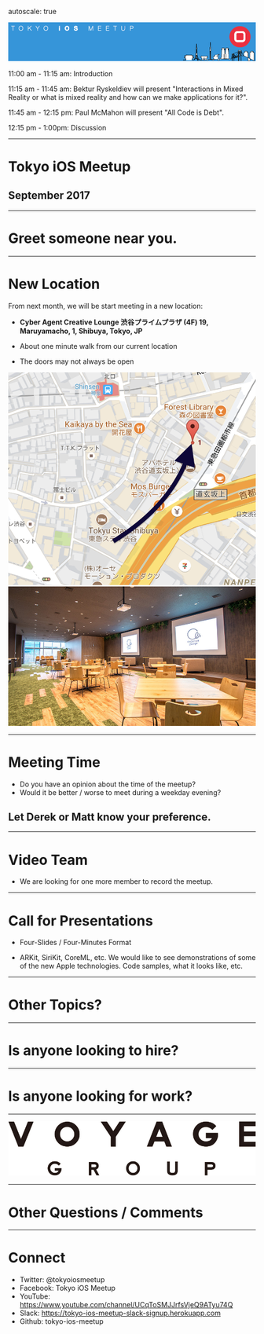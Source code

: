 autoscale: true

![inline](logo.png)

11:00 am - 11:15 am: Introduction

11:15 am - 11:45 am: Bektur Ryskeldiev will present "Interactions in Mixed Reality or what is mixed reality and how can we make applications for it?".

11:45 am - 12:15 pm: Paul McMahon will present "All Code is Debt".

12:15 pm - 1:00pm: Discussion

---

# Tokyo iOS Meetup
## September 2017

---

# Greet someone near you.

---

# New Location

From next month, we will be start meeting in a new location:

- __Cyber Agent Creative Lounge 渋谷プライムプラザ (4F)
19, Maruyamacho, 1, Shibuya, Tokyo, JP__

- About one minute walk from our current location
- The doors may not always be open

![](location.png)
![](creative-lounge.jpeg)

---

# Meeting Time

- Do you have an opinion about the time of the meetup?
- Would it be better / worse to meet during a weekday evening?

## Let Derek or Matt know your preference.

---

# Video Team

- We are looking for one more member to record the meetup.


---

# Call for Presentations

- Four-Slides / Four-Minutes Format

- ARKit, SiriKit, CoreML, etc. We would like to see demonstrations of some of the new Apple technologies. Code samples, what it looks like, etc.

---

# Other Topics?

---

# Is anyone looking to hire?

---

# Is anyone looking for work?

---

![inline 100%](voyage-group-logo.png)

---

# Other Questions / Comments

---

# Connect

- Twitter: @tokyoiosmeetup
- Facebook: Tokyo iOS Meetup
- YouTube: https://www.youtube.com/channel/UCqToSMJJrfsVjeQ9ATyu74Q
- Slack: https://tokyo-ios-meetup-slack-signup.herokuapp.com
- Github: tokyo-ios-meetup
